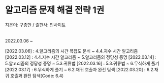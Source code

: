 # **알고리즘 문제 해결 전략 1권**  
지은이: 구종만 / 출판사: 인사이트
<br/><br/><br/>
2022.03.06 ~

[2022.03.06] : 4.알고리즘의 시간 복잡도 분석 ~ 4.4.지수 시간 알고리즘
[2022.03.12] : 4.4.지수 시간 알고리즘 ~ 5.알고리즘의 정당성 증명
[2022.03.14] : 5.알고리즘의 정당성 증명 ~ 5.3.귀류법
[2022.03.16] : 5.3.귀류법 ~ 6.무식하게 풀기
[2022.03.17] : 6.무식하게 풀기 ~ 6.2.재귀 호출과 완전 탐색
[2022.03.20] : 6.2.재귀 호출과 완전 탐색(Code: 6.4)